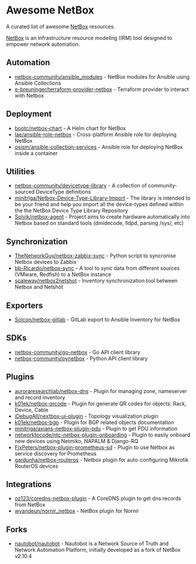 # Awesome NetBox

A curated list of awesome [NetBox](https://github.com/netbox-community/netbox) resources.

[NetBox](https://github.com/netbox-community/netbox) is an infrastructure resource modeling (IRM) tool designed to empower network automation.

## Automation

* [netbox-community/ansible_modules](https://github.com/netbox-community/ansible_modules) - NetBox modules for Ansible using Ansible Collections
* [e-breuninger/terraform-provider-netbox](https://github.com/e-breuninger/terraform-provider-netbox) - Terraform provider to interact with Netbox

## Deployment

* [bootc/netbox-chart](https://github.com/bootc/netbox-chart) - A Helm chart for NetBox
* [lae/ansible-role-netbox](https://github.com/lae/ansible-role-netbox) - Cross-platform Ansible role for deploying NetBox
* [osism/ansible-collection-services](https://github.com/osism/ansible-collection-services) - Ansible role for deploying NetBox inside a container

## Utilities

* [netbox-community/devicetype-library](https://github.com/netbox-community/devicetype-library) - A collection of community-sourced DeviceType definitions
* [minitriga/Netbox-Device-Type-Library-Import](https://github.com/minitriga/Netbox-Device-Type-Library-Import) - The library is intended to be your friend and help you import all the device-types defined within the the NetBox Device Type Library Repository
* [Solvik/netbox-agent](https://github.com/Solvik/netbox-agent) - Project aims to create hardware automatically into Netbox based on standard tools (dmidecode, lldpd, parsing /sys/, etc)

## Synchronization

* [TheNetworkGuy/netbox-zabbix-sync](https://github.com/TheNetworkGuy/netbox-zabbix-sync) - Python script to syncronise Netbox devices to Zabbix
* [bb-Ricardo/netbox-sync](https://github.com/bb-Ricardo/netbox-sync) - A tool to sync data from different sources (VMware, Redfish) to a NetBox instance
* [scaleway/netbox2netshot](https://github.com/scaleway/netbox2netshot) - Inventory synchronization tool between Netbox and Netshot

## Exporters

* [Solcon/netbox-gitlab](https://github.com/Solcon/netbox-gitlab) - GitLab export to Ansible Inventory for NetBox

## SDKs

* [netbox-community/go-netbox](https://github.com/netbox-community/go-netbox) - Go API client library
* [netbox-community/pynetbox](https://github.com/netbox-community/pynetbox) - Python API client library

## Plugins

* [auroraresearchlab/netbox-dns](https://github.com/auroraresearchlab/netbox-dns) - Plugin for managing zone, nameserver and record inventory
* [k01ek/netbox-qrcode](https://github.com/k01ek/netbox-qrcode) - Plugin for generate QR codes for objects: Rack, Device, Cable
* [iDebugAll/nextbox-ui-plugin](https://github.com/iDebugAll/nextbox-ui-plugin) - Topology visualization plugin
* [k01ek/netbox-bgp](https://github.com/k01ek/netbox-bgp) - Plugin for BGP related objects documentation
* [minitriga/axians-netbox-plugin-pdu](https://github.com/minitriga/axians-netbox-plugin-pdu) - Plugin to get PDU information
* [networktocode/ntc-netbox-plugin-onboarding](https://github.com/networktocode/ntc-netbox-plugin-onboarding) - Plugin to easily onboard new devices using Netmiko, NAPALM & Django-RQ
* [FlxPeters/netbox-plugin-prometheus-sd](https://github.com/FlxPeters/netbox-plugin-prometheus-sd) - Plugin to use Netbox as service discovery for Prometheus
* [gardunha/netbox-routeros](https://github.com/gardunha/netbox-routeros) - Netbox plugin for auto-configuring Mikrotik RouterOS devices

## Integrations

* [oz123/coredns-netbox-plugin](https://github.com/oz123/coredns-netbox-plugin) - A CoreDNS plugin to get dns records from NetBox
* [wvandeun/nornir_netbox](https://github.com/wvandeun/nornir_netbox) - NetBox plugin for Nornir

## Forks

* [nautobot/nautobot](https://github.com/nautobot/nautobot) - Nautobot is a Network Source of Truth and Network Automation Platform, initially developed as a fork of NetBox v2.10.4
